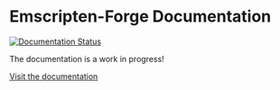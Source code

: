 # Emscripten-Forge Documentation

[![Documentation Status](https://readthedocs.org/projects/emscripten-forge/badge/?version=latest)](https://emscripten-forge.readthedocs.io/en/latest/?badge=latest)


The documentation is a work in progress!

[Visit the documentation](https://readthedocs.org/projects/emscripten-forge/badge/?version=latest)